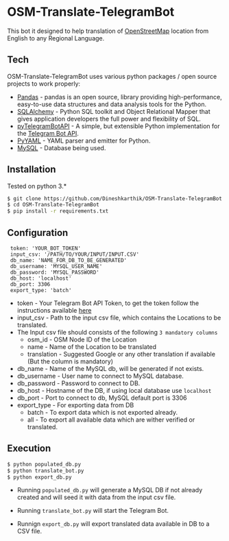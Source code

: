 # **OSM-Translate-TelegramBot**

This bot it designed to help translation of [OpenStreetMap](https://www.openstreetmap.org) location from English to any Regional Language.

## Tech

OSM-Translate-TelegramBot uses various python packages / open source projects to work properly:

* [Pandas] - pandas is an open source, library providing high-performance, easy-to-use data structures and data analysis tools for the Python.
* [SQLAlchemy] -  Python SQL toolkit and Object Relational Mapper that gives application developers the full power and flexibility of SQL.
* [pyTelegramBotAPI] - A simple, but extensible Python implementation for the [Telegram Bot API](https://core.telegram.org/bots/api).
* [PyYAML] - YAML parser and emitter for Python.
* [MySQL] - Database being used.


## Installation

Tested on python 3.* 
```sh
$ git clone https://github.com/Dineshkarthik/OSM-Translate-TelegramBot.git
$ cd OSM-Translate-TelegramBot
$ pip install -r requirements.txt
```

## Configuration 

     token: 'YOUR_BOT_TOKEN'
     input_csv: '/PATH/TO/YOUR/INPUT/INPUT.CSV'
     db_name: 'NAME_FOR_DB_TO_BE_GENERATED'
     db_username: 'MYSQL_USER_NAME'
     db_password: 'MYSQL_PASSWORD'
     db_host: 'localhost'
     db_port: 3306
     export_type: 'batch'
     

 - token  - Your Telegram Bot API Token, to get the token follow the instructions available [here](https://core.telegram.org/bots#6-botfather)
 - input_csv - Path to the input csv file, which contains the Locations to be translated.
  - The Input csv file should consists of the following `3 mandatory columns`
    - osm_id - OSM Node ID of the Location
    - name - Name of the Location to be translated
    - translation - Suggested Google or any other translation if available (But the column is mandatory)
 - db_name -  Name of the MySQL db, will be generated if not exists.
 - db_username - User name to connect to MySQL database.
 - db_password - Password to connect to DB.
 - db_host - Hostname of the DB, if using local database use `localhost`
 - db_port - Port to connect to db, MySQL default port is 3306
 - export_type - For exporting data from DB
    - batch - To export data which is not exported already.
    - all - To export all available data which are wither verified or translated.

## Execution
```sh
$ python populated_db.py 
$ python translate_bot.py
$ python export_db.py
```
* Running `populated_db.py` will generate a MySQL DB if not already created and will seed it with data from the input csv file.
* Running `translate_bot.py` will start the Telegram Bot.  
* Runnign `export_db.py` will export translated data available in DB to a CSV file.

   [Pandas]: <http://pandas.pydata.org/>
   [SQLAlchemy]: <https://www.sqlalchemy.org/>
   [pyTelegramBotAPI]: <https://github.com/eternnoir/pyTelegramBotAPI>
   [PyYAML]: <https://pypi.python.org/pypi/PyYAML>
   [MySQL]: <https://www.mysql.com/>